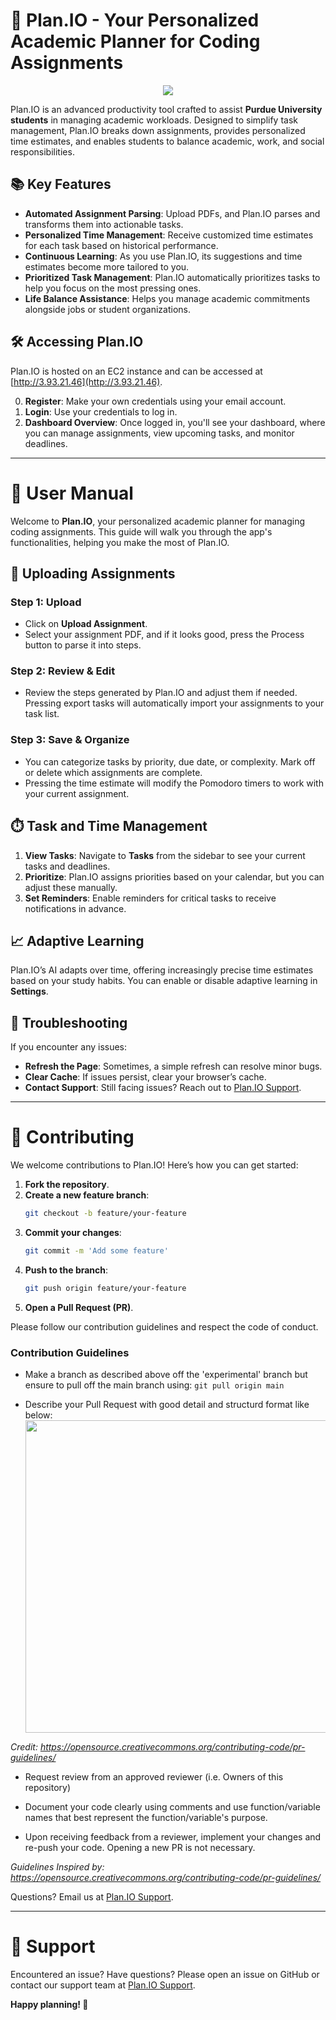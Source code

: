 # 🚀 Plan.IO - Your Personalized Academic Planner for Coding Assignments

<p align="center">
   <img src="https://github.com/pmonda/plan.io/blob/main/dev/front/plan.io/src/assets/logo_banner2.png"/>
</p>

Plan.IO is an advanced productivity tool crafted to assist **Purdue University students** in managing academic workloads. Designed to simplify task management, Plan.IO breaks down assignments, provides personalized time estimates, and enables students to balance academic, work, and social responsibilities.

## 📚 Key Features

- **Automated Assignment Parsing**: Upload PDFs, and Plan.IO parses and transforms them into actionable tasks.
- **Personalized Time Management**: Receive customized time estimates for each task based on historical performance.
- **Continuous Learning**: As you use Plan.IO, its suggestions and time estimates become more tailored to you.
- **Prioritized Task Management**: Plan.IO automatically prioritizes tasks to help you focus on the most pressing ones.
- **Life Balance Assistance**: Helps you manage academic commitments alongside jobs or student organizations.

## 🛠️ Accessing Plan.IO

Plan.IO is hosted on an EC2 instance and can be accessed at [http://3.93.21.46](http://3.93.21.46).

0. **Register**: Make your own credentials using your email account.
1. **Login**: Use your credentials to log in.
2. **Dashboard Overview**: Once logged in, you'll see your dashboard, where you can manage assignments, view upcoming tasks, and monitor deadlines.

---

# 📝 User Manual

Welcome to **Plan.IO**, your personalized academic planner for managing coding assignments. This guide will walk you through the app's functionalities, helping you make the most of Plan.IO.

## 📂 Uploading Assignments

### Step 1: Upload
   - Click on **Upload Assignment**.
   - Select your assignment PDF, and if it looks good, press the Process button to parse it into steps.
   
### Step 2: Review & Edit
   - Review the steps generated by Plan.IO and adjust them if needed. Pressing export tasks will automatically import your assignments to your task list.
   
### Step 3: Save & Organize
   - You can categorize tasks by priority, due date, or complexity. Mark off or delete which assignments are complete.
   - Pressing the time estimate will modify the Pomodoro timers to work with your current assignment.

## ⏱️ Task and Time Management

1. **View Tasks**: Navigate to **Tasks** from the sidebar to see your current tasks and deadlines.
2. **Prioritize**: Plan.IO assigns priorities based on your calendar, but you can adjust these manually.
3. **Set Reminders**: Enable reminders for critical tasks to receive notifications in advance.

## 📈 Adaptive Learning

Plan.IO’s AI adapts over time, offering increasingly precise time estimates based on your study habits. You can enable or disable adaptive learning in **Settings**.

## 🚩 Troubleshooting

If you encounter any issues:
- **Refresh the Page**: Sometimes, a simple refresh can resolve minor bugs.
- **Clear Cache**: If issues persist, clear your browser’s cache.
- **Contact Support**: Still facing issues? Reach out to [Plan.IO Support](mailto:noreply.planio@gmail.com).

---

# 🌟 Contributing

We welcome contributions to Plan.IO! Here’s how you can get started:

1. **Fork the repository**.
2. **Create a new feature branch**:
    ```bash
    git checkout -b feature/your-feature
    ```
3. **Commit your changes**:
    ```bash
    git commit -m 'Add some feature'
    ```
4. **Push to the branch**:
    ```bash
    git push origin feature/your-feature
    ```
5. **Open a Pull Request (PR)**.

Please follow our contribution guidelines and respect the code of conduct.

### Contribution Guidelines
* Make a branch as described above off the 'experimental' branch but ensure to pull off the main branch using: `git pull origin main`
   
* Describe your Pull Request with good detail and structurd format like below:
  <img src="https://github.com/user-attachments/assets/e05f6182-28c0-4863-8a9a-f3d5d56e7155" style="width:500px"></img>
  
 *Credit: https://opensource.creativecommons.org/contributing-code/pr-guidelines/*

* Request review from an approved reviewer (i.e. Owners of this repository)   

* Document your code clearly using comments and use function/variable names that best represent the function/variable's purpose.

* Upon receiving feedback from a reviewer, implement your changes and re-push your code. Opening a new PR is not necessary.


*Guidelines Inspired by: https://opensource.creativecommons.org/contributing-code/pr-guidelines/*

Questions? Email us at [Plan.IO Support](mailto:noreply.planio@gmail.com).

---

# 🚨 Support

Encountered an issue? Have questions? Please open an issue on GitHub or contact our support team at [Plan.IO Support](mailto:noreply.planio@gmail.com).

**Happy planning! 🎉**
